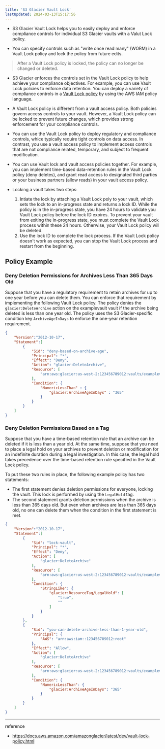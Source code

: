 ```yaml
---
title: 'S3 Glacier Vault Lock'
lastUpdated: 2024-03-13T15:17:56
---
```


- S3 Glacier Vault Lock helps you to easily deploy and enforce compliance controls for individual S3 Glacier vaults with a Valut Lock policy.

- You can specify controls such as "write once read many"  (WORM) in a Vault Lock policy and lock the policy from future edits.

> After a Vault Lock policy is locked, the policy can no longer be changed or deleted.

- S3 Glacier enforces the controls set in the Vault Lock policy to help achieve your compliance objectives. For example, you can use Vault Lock policies to enforce data retention. You can deploy a variety of compliance controls in a [Vault Lock policy](https://docs.aws.amazon.com/amazonglacier/latest/dev/vault-lock-policy.html) by using the AWS IAM policy language.

- A Vault Lock policy is different from a vault access policy. Both policies govern access controls to your vault. However, a Vault Lock policy can be locked to prevent future changes, which provides strong enforcement for your compliance controls.

-  You can use the Vault Lock policy to deploy regulatory and compliance controls, whice typically require tight controls on data access. In contrast, you use a vault access policy to implement access controls that are not compliance related, temporary, and subject to frequent modification. 

- You can use Vault lock and vault access policies together. For example, you can implement time-based data-retention rules in the Vault Lock policy (deny deletes), and grant read access to designated third parties or your business partners (allow reads) in your vault access policy.

- Locking a vault takes two steps:
  1. Intiate the lock by attaching a Vault Lock poly to your vault, which sets the lock to an in-progress state and returns a lock ID. While the policy is in the in-progress state, you have 24 hours to validate you Vault Lock policy before the lock ID expires. To prevent your vault from exiting the in-progress state, you must complete the Vault Lock process within these 24 hours. Otherwise, your Vault Lock policy will be deleted.
  2. Use the lock ID to complete the lock process. If the Vault Lock policy doesn't work as expected, you can stop the Vault Lock process and restart from the beginning. 

## Policy Example

### Deny Deletion Permissions for Archives Less Than 365 Days Old

Suppose that you have a regulatory requirement to retain archives for up to one year before you can delete them. You can enforce that requirement by implementing the following Vault Lock policy. The policy denies the `glacier:DeleteArchive` action on the examplevault vault if the archive being deleted is less than one year old. The policy uses the S3 Glacier-specific condition key `ArchiveAgeInDays` to enforce the one-year retention requirement.

```json
{
    "Version":"2012-10-17",
    "Statement":[
        {
            "Sid": "deny-based-on-archive-age",
            "Principal": "*",
            "Effect": "Deny",
            "Action": "glacier:DeleteArchive",
            "Resource": [
                "arn:aws:glacier:us-west-2:123456789012:vaults/examplevault"
            ],
            "Condition": {
                "NumericLessThan" : {
                    "glacier:ArchiveAgeInDays" : "365"
                }
            }
        }
    ]
}   
```

### Deny Deletion Permissions Based on a Tag

Suppose that you have a time-based retention rule that an archive can be deleted if it is less than a year old. At the same time, suppose that you need to place a legal hold on your archives to prevent deletion or modification for an indefinite duration during a legal investigation. In this case, the legal hold takes precedence over the time-based retention rule specified in the Vault Lock policy.

To put these two rules in place, the following example policy has two statements:

- The first statement denies deletion permissions for everyone, locking the vault. This lock is performed by using the `LegalHold` tag.
- The second statement grants deletion permissions when the archive is less than 365 days old. But even when archives are less than 365 days old, no one can delete them when the condition in the first statement is met.

```json
{
    "Version":"2012-10-17",
    "Statement":[
        {
            "Sid": "lock-vault",
            "Principal": "*",
            "Effect": "Deny",
            "Action": [
                "glacier:DeleteArchive"
            ],
            "Resource": [
                "arn:aws:glacier:us-west-2:123456789012:vaults/examplevault"
            ],
            "Condition": {
                "StringLike": {
                    "glacier:ResourceTag/LegalHold": [
                        "true",
                        ""
                    ]
                }
            }
        },
        {
            "Sid": "you-can-delete-archive-less-than-1-year-old",
            "Principal": {
                "AWS": "arn:aws:iam::123456789012:root"
            },
            "Effect": "Allow",
            "Action": [
                "glacier:DeleteArchive"
            ],
            "Resource": [
                "arn:aws:glacier:us-west-2:123456789012:vaults/examplevault"
            ],
            "Condition": {
                "NumericLessThan": {
                    "glacier:ArchiveAgeInDays": "365"
                }
            }
        }
    ]
}            
```

---
reference
- https://docs.aws.amazon.com/amazonglacier/latest/dev/vault-lock-policy.html